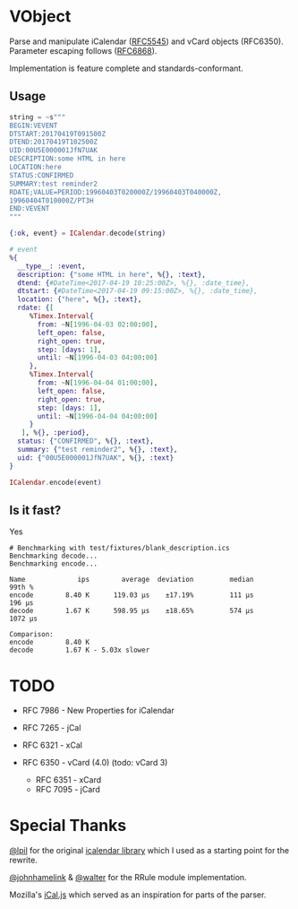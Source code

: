 # VObject

Parse and manipulate iCalendar ([RFC5545](https://tools.ietf.org/html/rfc5545)) and vCard objects (RFC6350). Parameter escaping follows ([RFC6868](https://tools.ietf.org/html/rfc6868)).

Implementation is feature complete and standards-conformant.

## Usage


```elixir
string = ~s"""
BEGIN:VEVENT
DTSTART:20170419T091500Z
DTEND:20170419T102500Z
UID:00U5E000001JfN7UAK
DESCRIPTION:some HTML in here
LOCATION:here
STATUS:CONFIRMED
SUMMARY:test reminder2
RDATE;VALUE=PERIOD:19960403T020000Z/19960403T040000Z,
19960404T010000Z/PT3H
END:VEVENT
"""

{:ok, event} = ICalendar.decode(string)

# event
%{
  __type__: :event,
  description: {"some HTML in here", %{}, :text},
  dtend: {#DateTime<2017-04-19 10:25:00Z>, %{}, :date_time},
  dtstart: {#DateTime<2017-04-19 09:15:00Z>, %{}, :date_time},
  location: {"here", %{}, :text},
  rdate: {[
     %Timex.Interval{
       from: ~N[1996-04-03 02:00:00],
       left_open: false,
       right_open: true,
       step: [days: 1],
       until: ~N[1996-04-03 04:00:00]
     },
     %Timex.Interval{
       from: ~N[1996-04-04 01:00:00],
       left_open: false,
       right_open: true,
       step: [days: 1],
       until: ~N[1996-04-04 04:00:00]
     }
   ], %{}, :period},
  status: {"CONFIRMED", %{}, :text},
  summary: {"test reminder2", %{}, :text},
  uid: {"00U5E000001JfN7UAK", %{}, :text}
}

ICalendar.encode(event)
```

## Is it fast?

Yes

```
# Benchmarking with test/fixtures/blank_description.ics
Benchmarking decode...
Benchmarking encode...

Name             ips        average  deviation         median         99th %
encode        8.40 K      119.03 μs    ±17.19%         111 μs         196 μs
decode        1.67 K      598.95 μs    ±18.65%         574 μs        1072 μs

Comparison:
encode        8.40 K
decode        1.67 K - 5.03x slower
```

# TODO

- RFC 7986 - New Properties for iCalendar

- RFC 7265 - jCal
- RFC 6321 - xCal

- RFC 6350 - vCard (4.0) (todo: vCard 3)
  - RFC 6351 - xCard
  - RFC 7095 - jCard

# Special Thanks

[@lpil](https://github.com/lpil) for the original [icalendar library](https://github.com/lpil/icalendar) which I used as a starting point for the rewrite.

[@johnhamelink](https://github.com/johnhamelink) & [@walter](https://github.com/walter) for the RRule module implementation.

Mozilla's [iCal.js](https://github.com/mozilla-comm/ical.js/) which served as an inspiration for parts of the parser.
